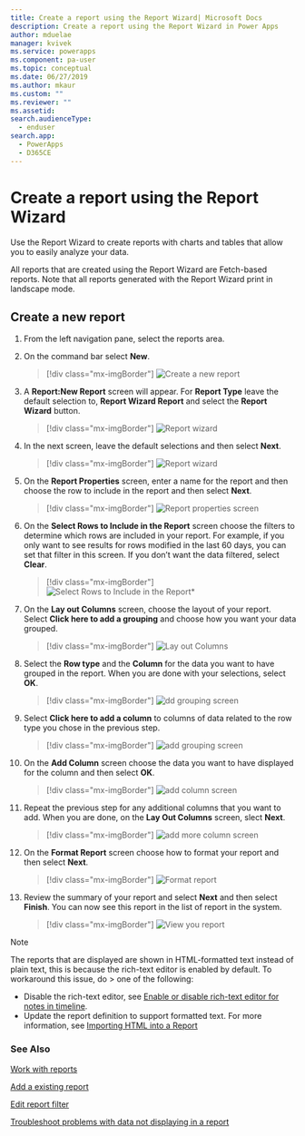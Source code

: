 ```yaml
---
title: Create a report using the Report Wizard| Microsoft Docs
description: Create a report using the Report Wizard in Power Apps
author: mduelae
manager: kvivek
ms.service: powerapps
ms.component: pa-user
ms.topic: conceptual
ms.date: 06/27/2019
ms.author: mkaur
ms.custom: ""
ms.reviewer: ""
ms.assetid: 
search.audienceType: 
  - enduser
search.app: 
  - PowerApps
  - D365CE
---
```

# Create a report using the Report Wizard


Use the Report Wizard to create reports with charts and tables that allow you to easily analyze your data. 

All reports that are created using the Report Wizard are Fetch-based reports. Note that all reports generated with the Report Wizard print in landscape mode.

## Create a new report

1. From the left navigation pane, select the reports area.  
2. On the command bar select **New**.

    > [!div class="mx-imgBorder"]
    > ![Create a new report](media/newreport.png "Create a new report")
  
3. A **Report:New Report** screen will appear. For **Report Type** leave the default selection to, **Report Wizard Report** and select the **Report Wizard** button. 

    > [!div class="mx-imgBorder"]
    > ![Report wizard](media/report_wizard.png "Report wizard screen")
  
4. In the next screen, leave the default selections and then select **Next**.
 
    > [!div class="mx-imgBorder"]
    > ![Report wizard](media/report_wizard_1.png "Report wizard screen")
   
4. On the **Report Properties** screen, enter a name for the report and then choose the row to include in the report and then select **Next**.
 
    > [!div class="mx-imgBorder"]
    > ![Report properties screen](media/report_wizard_2.png "Report properties screen")
  
5.  On the **Select Rows to Include in the Report** screen choose the filters to determine which rows are included in your report. For example, if you only want to see results for rows modified in the last 60 days, you can set that filter in this screen. If you don’t want the data filtered, select **Clear**.

    > [!div class="mx-imgBorder"]
    > ![Select Rows to Include in the Report*](media/report_wizard_3.png "Select Rows to Include in the Report")
  
6. On the **Lay out Columns** screen, choose the layout of your report. Select **Click here to add a grouping** and choose how you want your data grouped.

    > [!div class="mx-imgBorder"]
    > ![Lay out Columns](media/report_wizard_4.png "Lay out Columns")

7. Select the **Row type** and the **Column** for the data you want to have grouped in the report. When you are done with your selections, select **OK**.

    > [!div class="mx-imgBorder"]
    > ![dd grouping screen](media/report_wizard_5.png "Add grouping screen")
  
8. Select **Click here to add a column** to columns of data related to the row type you chose in the previous step.  

    > [!div class="mx-imgBorder"]
    > ![add grouping screen](media/report_wizard_6.png "Add grouping screen")

9. On the **Add Column** screen choose the data you want to have displayed for the column and then select **OK**. 

    > [!div class="mx-imgBorder"]
    > ![add column screen](media/report_wizard_7.png "Add column screen")
  
10. Repeat the previous step for any additional columns that you want to add. When you are done, on the **Lay Out Columns** screen, slect **Next**.
 
    > [!div class="mx-imgBorder"]
    > ![add more column screen](media/report_wizard_8.png "Add more column screen")
  
11. On the **Format Report** screen choose how to format your report and then select **Next**.
 
    > [!div class="mx-imgBorder"]
    > ![Format report](media/report_wizard_9.png "Format report screen")

12. Review the summary of your report and select **Next** and then select **Finish**. You can now see this report in the list of report in the system.

    > [!div class="mx-imgBorder"]
    > ![View you report](media/report_wizard_10.png "View your report")
    
> [!NOTE]
> The reports that are displayed are shown in HTML-formatted text instead of plain text, this is because the rich-text editor is enabled by default. To workaround this issue, do > one of the following:
> - Disable the rich-text editor, see [Enable or disable rich-text editor for notes in timeline](https://docs.microsoft.com/powerapps/maker/model-driven-apps/set-up-timeline-control#enable-or-disable-rich-text-editor-for-notes-in-timeline).
> - Update the report definition to support formatted text. For more information, see [Importing HTML into a Report](https://docs.microsoft.com/sql/reporting-services/report-design/importing-html-into-a-report-report-builder-and-ssrs?view=sql-server-ver15)
    

### See Also
[Work with reports](work-with-reports.md) 

[Add a existing report](add-existing-report.md)

[Edit report filter](edit-report-filter.md)

[ Troubleshoot problems with data not displaying in a report ](troubleshoot-reports.md)


